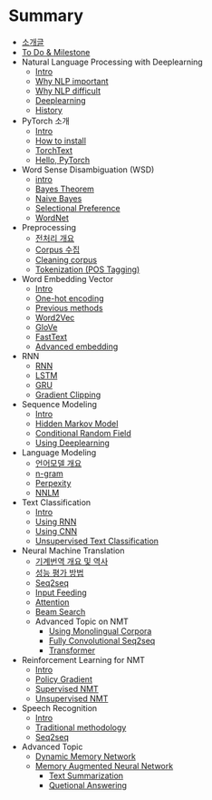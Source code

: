 # Summary

* [소개글](README.md)
* [To Do & Milestone](to-do-and-milestone.md)
* Natural Language Processing with Deeplearning
  * [Intro](nlp-with-deeplearning/ntro.md)
  * [Why NLP important](nlp-with-deeplearning/why-nlp-important.md)
  * [Why NLP difficult](nlp-with-deeplearning/why-nlp-difficult.md)
  * [Deeplearning](nlp-with-deeplearning/deeplearning.md)
  * [History](nlp-with-deeplearning/history.md)
* PyTorch 소개
  * [Intro](pytorch-c18c-ac1c/intro.md)
  * [How to install](pytorch-c18c-ac1c/how-to-install.md)
  * [TorchText](pytorch-c18c-ac1c/torchtext.md)
  * [Hello, PyTorch](pytorch-c18c-ac1c/hello-pytorch.md)
* Word Sense Disambiguation \(WSD\)
  * [intro](word-sense-disambiguation-wsd/intro.md)
  * [Bayes Theorem](word-sense-disambiguation-wsd/bayes-theorem.md)
  * [Naive Bayes](word-sense-disambiguation-wsd/naive-bayes.md)
  * [Selectional Preference](word-sense-disambiguation-wsd/selectional-preference.md)
  * [WordNet](word-sense-disambiguation-wsd/wordnet.md)
* Preprocessing
  * [전처리 개요](preprocessing/c804-cc98-b9ac-ac1c-c694.md)
  * [Corpus 수집](preprocessing/collecting-corpus.md)
  * [Cleaning corpus](preprocessing/cleaning-corpus.md)
  * [Tokenization \(POS Tagging\)](preprocessing/tokenization.md)
* Word Embedding Vector
  * [Intro](word-embedding-vector/intro.md)
  * [One-hot encoding](word-embedding-vector/one-hot-encoding.md)
  * [Previous methods](word-embedding-vector/previous-methods.md)
  * [Word2Vec](word-embedding-vector/word2vec.md)
  * [GloVe](word-embedding-vector/glove.md)
  * [FastText](word-embedding-vector/fasttext.md)
  * [Advanced embedding](word-embedding-vector/advanced-embedding.md)
* RNN
  * [RNN](rnn/rnn.md)
  * [LSTM](rnn/lstm.md)
  * [GRU](rnn/gru.md)
  * [Gradient Clipping](rnn/gradient-clipping.md)
* Sequence Modeling
  * [Intro](sequential-problem/intro.md)
  * [Hidden Markov Model](sequential-problem/hmm.md)
  * [Conditional Random Field](sequential-problem/crf.md)
  * [Using Deeplearning](sequential-problem/rnn.md)
* Language Modeling
  * [언어모델 개요](language-modeling/c5b8-c5b4-baa8-b378-ac1c-c694.md)
  * [n-gram](language-modeling/n-gram.md)
  * [Perpexity](language-modeling/perpexity.md)
  * [NNLM](language-modeling/nnlm.md)
* Text Classification
  * [Intro](text-classification/intro.md)
  * [Using RNN](text-classification/rnn.md)
  * [Using CNN](text-classification/cnn.md)
  * [Unsupervised Text Classification](text-classification/unsupervised-text-classification.md)
* Neural Machine Translation
  * [기계번역 개요 및 역사](neural-machine-translation/ae30-acc4-bc88-c5ed-ac1c-c694-bc0f-c5ed-c0ac.md)
  * [성능 평가 방법](neural-machine-translation/c131-b2a5-d3c9-ac00-bc29-bc95.md)
  * [Seq2seq](neural-machine-translation/seq2seq.md)
  * [Input Feeding](neural-machine-translation/input-feeding.md)
  * [Attention](neural-machine-translation/attention.md)
  * [Beam Search](neural-machine-translation/beam-search.md)
  * Advanced Topic on NMT
    * [Using Monolingual Corpora](neural-machine-translation/mono.md)
    * [Fully Convolutional Seq2seq](neural-machine-translation/fconv.md)
    * [Transformer](neural-machine-translation/transformer.md)
* Reinforcement Learning for NMT
  * [Intro](reinforcement-learning-for-nmt/intro.md)
  * [Policy Gradient](reinforcement-learning-for-nmt/policy-gradient.md)
  * [Supervised NMT](reinforcement-learning-for-nmt/supervised-nmt.md)
  * [Unsupervised NMT](reinforcement-learning-for-nmt/unsupervised-nmt.md)
* Speech Recognition
  * [Intro](speech-recognition/intro.md)
  * [Traditional methodology](speech-recognition/wfst.md)
  * [Seq2seq](speech-recognition/seq2seq.md)
* Advanced Topic
  * [Dynamic Memory Network](advanced-topic/dmn.md)
  * [Memory Augmented Neural Network](advanced-topic/memory-augmented-neural-network.md)
    * [Text Summarization](advanced-topic/text-summarization.md)
    * [Quetional Answering](advanced-topic/question-answering.md)

